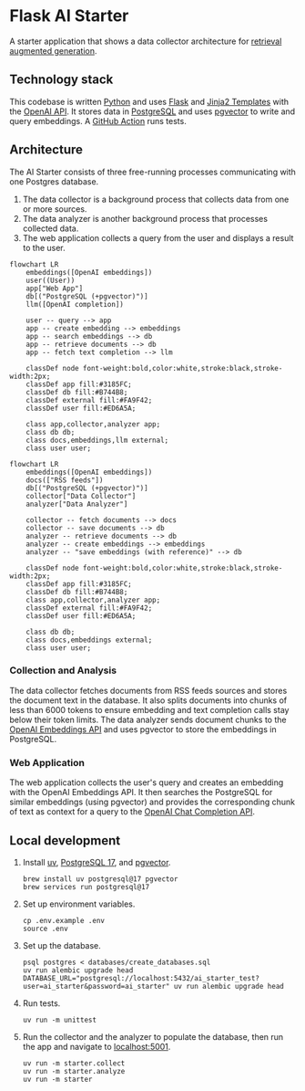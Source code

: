 # Flask AI Starter

A starter application that shows a data collector architecture for [retrieval augmented generation](https://en.wikipedia.org/wiki/Prompt_engineering#Retrieval-augmented_generation).

## Technology stack

This codebase is written [Python](https://www.python.org/) and uses [Flask](https://flask.palletsprojects.com/) and
[Jinja2 Templates](https://jinja.palletsprojects.com/templates/) with the [OpenAI API](https://platform.openai.com/docs/overview).
It stores data in [PostgreSQL](https://www.postgresql.org/) and uses [pgvector](https://github.com/pgvector/pgvector) to
write and query embeddings.
A [GitHub Action](https://github.com/features/actions) runs tests.

## Architecture

The AI Starter consists of three free-running processes communicating with one Postgres database.

1.  The data collector is a background process that collects data from one or more sources.
1.  The data analyzer is another background process that processes collected data.
1.  The web application collects a query from the user and displays a result to the user.

```mermaid
flowchart LR
    embeddings([OpenAI embeddings])
    user((User))
    app["Web App"]
    db[("PostgreSQL (+pgvector)")]
    llm([OpenAI completion])
    
    user -- query --> app
    app -- create embedding --> embeddings
    app -- search embeddings --> db
    app -- retrieve documents --> db
    app -- fetch text completion --> llm

    classDef node font-weight:bold,color:white,stroke:black,stroke-width:2px;
    classDef app fill:#3185FC;
    classDef db fill:#B744B8;
    classDef external fill:#FA9F42;
    classDef user fill:#ED6A5A;

    class app,collector,analyzer app;
    class db db;
    class docs,embeddings,llm external;
    class user user;
```

```mermaid
flowchart LR
    embeddings([OpenAI embeddings])
    docs(["RSS feeds"])
    db[("PostgreSQL (+pgvector)")]
    collector["Data Collector"]
    analyzer["Data Analyzer"]
    
    collector -- fetch documents --> docs
    collector -- save documents --> db
    analyzer -- retrieve documents --> db
    analyzer -- create embeddings --> embeddings
    analyzer -- "save embeddings (with reference)" --> db

    classDef node font-weight:bold,color:white,stroke:black,stroke-width:2px;
    classDef app fill:#3185FC;
    classDef db fill:#B744B8;
    class app,collector,analyzer app;
    classDef external fill:#FA9F42;
    classDef user fill:#ED6A5A;

    class db db;
    class docs,embeddings external;
    class user user;
```

### Collection and Analysis

The data collector fetches documents from RSS feeds sources and stores the document text in the database.
It also splits documents into chunks of less than 6000 tokens to ensure embedding and text completion calls stay below
their token limits.
The data analyzer sends document chunks to the [OpenAI Embeddings API](https://platform.openai.com/docs/guides/embeddings)
and uses pgvector to store the embeddings in PostgreSQL.

### Web Application

The web application collects the user's query and creates an embedding with the OpenAI Embeddings API.
It then searches the PostgreSQL for similar embeddings (using pgvector) and provides the corresponding chunk of text as
context for a query to the [OpenAI Chat Completion API](https://platform.openai.com/docs/api-reference/chat).

## Local development

1.  Install [uv](https://formulae.brew.sh/formula/uv), [PostgreSQL 17](https://formulae.brew.sh/formula/postgresql@17),
    and [pgvector](https://formulae.brew.sh/formula/pgvector).
    ```shell
    brew install uv postgresql@17 pgvector
    brew services run postgresql@17
    ```

1.  Set up environment variables.
    ```shell
    cp .env.example .env 
    source .env
    ```
1.  Set up the database.
    ```shell
    psql postgres < databases/create_databases.sql
    uv run alembic upgrade head
    DATABASE_URL="postgresql://localhost:5432/ai_starter_test?user=ai_starter&password=ai_starter" uv run alembic upgrade head
    ```
1.  Run tests.
    ```shell
    uv run -m unittest
    ```

1.  Run the collector and the analyzer to populate the database, then run the app and navigate to
    [localhost:5001](http://localhost:5001).

    ```shell
    uv run -m starter.collect
    uv run -m starter.analyze
    uv run -m starter
    ```

